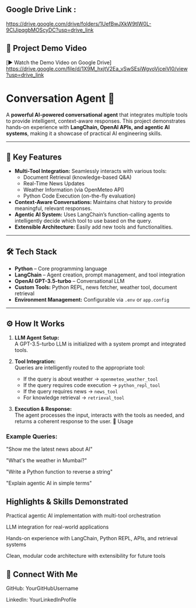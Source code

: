 
## Google Drive Link :
https://drive.google.com/drive/folders/1UefBwJXkW9tlW0L-9ClJipqgbMOScyDC?usp=drive_link


## 🎥 Project Demo Video

[▶️ Watch the Demo Video on Google Drive] https://drive.google.com/file/d/1X9M_hxjtV2Ea_vSwSEsiWgvoVjceiVI0/view?usp=drive_link

# Conversation Agent 🚀

A **powerful AI-powered conversational agent** that integrates multiple tools to provide intelligent, context-aware responses. This project demonstrates hands-on experience with **LangChain, OpenAI APIs, and agentic AI systems**, making it a showcase of practical AI engineering skills.

---

## 🌟 Key Features

- **Multi-Tool Integration:** Seamlessly interacts with various tools:
  - Document Retrieval (knowledge-based Q&A)
  - Real-Time News Updates
  - Weather Information (via OpenMeteo API)
  - Python Code Execution (on-the-fly evaluation)
- **Context-Aware Conversations:** Maintains chat history to provide meaningful, relevant responses.
- **Agentic AI System:** Uses LangChain’s function-calling agents to intelligently decide which tool to use based on the query.
- **Extensible Architecture:** Easily add new tools and functionalities.

---

## 🛠️ Tech Stack

- **Python** – Core programming language
- **LangChain** – Agent creation, prompt management, and tool integration
- **OpenAI GPT-3.5-turbo** – Conversational LLM
- **Custom Tools:** Python REPL, news fetcher, weather tool, document retrieval
- **Environment Management:** Configurable via `.env` or `app.config`

---

## ⚙️ How It Works

1. **LLM Agent Setup:**  
   A GPT-3.5-turbo LLM is initialized with a system prompt and integrated tools.

2. **Tool Integration:**  
   Queries are intelligently routed to the appropriate tool:
   - If the query is about weather → `openmeteo_weather_tool`  
   - If the query requires code execution → `python_repl_tool`  
   - If the query requires news → `news_tool`  
   - For knowledge retrieval → `retrieval_tool`

3. **Execution & Response:**  
   The agent processes the input, interacts with the tools as needed, and returns a coherent response to the user.
🚀 Usage


### Example Queries:

"Show me the latest news about AI"

"What's the weather in Mumbai?"

"Write a Python function to reverse a string"

"Explain agentic AI in simple terms"

 ## Highlights & Skills Demonstrated

Practical agentic AI implementation with multi-tool orchestration

LLM integration for real-world applications

Hands-on experience with LangChain, Python REPL, APIs, and retrieval systems

Clean, modular code architecture with extensibility for future tools


## 📌 Connect With Me

GitHub: YourGitHubUsername

LinkedIn: YourLinkedInProfile
